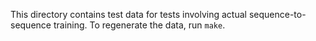This directory contains test data for tests involving actual
sequence-to-sequence training. To regenerate the data, run `make`.
